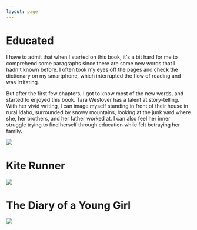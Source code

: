 ```yaml
---
layout: page
---
```


# Educated

I have to admit that when I started on this book, it's a bit hard for me to comprehend some paragraphs since there are some new words that I hadn't known before. I often took my eyes off the pages and check the dictionary on my smartphone, which interrupted the flow of reading and was irritating. 


But after the first few chapters, I got to know most of the new words, and started to enjoyed this book. Tara Westover has a talent at story-telling. With her vivid writing, I can image myself standing in front of their house in rural Idaho, surrounded by snowy mountains, looking at the junk yard where she, her brothers, and her father worked at. I can also feel her inner struggle trying to find herself through education while felt betraying  her family.


![](https://images-na.ssl-images-amazon.com/images/S/compressed.photo.goodreads.com/books/1506026635i/35133922.jpg)

# Kite Runner
![](https://m.media-amazon.com/images/I/81IzbD2IiIL.jpg)

# The Diary of a Young Girl

![](https://m.media-amazon.com/images/I/81xPFVVGesL.jpg)

